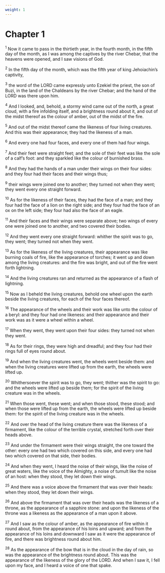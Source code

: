 ```yaml
---
weight: 1
---
```


# Chapter 1

<sup>1</sup> Now it came to pass in the thirtieth year, in the fourth month, in the fifth day of the month, as I was among the captives by the river Chebar, that the heavens were opened, and I saw visions of God. 

<sup>2</sup> In the fifth day of the month, which was the fifth year of king Jehoiachin’s captivity, 

<sup>3</sup> the word of the LORD came expressly unto Ezekiel the priest, the son of Buzi, in the land of the Chaldeans by the river Chebar; and the hand of the LORD was there upon him. 

<sup>4</sup> And I looked, and, behold, a stormy wind came out of the north, a great cloud, with a fire infolding itself, and a brightness round about it, and out of the midst thereof as the colour of amber, out of the midst of the fire. 

<sup>5</sup> And out of the midst thereof came the likeness of four living creatures. And this was their appearance; they had the likeness of a man. 

<sup>6</sup> And every one had four faces, and every one of them had four wings. 

<sup>7</sup> And their feet were straight feet; and the sole of their feet was like the sole of a calf’s foot: and they sparkled like the colour of burnished brass. 

<sup>8</sup> And they had the hands of a man under their wings on their four sides: and they four had their faces and their wings thus; 

<sup>9</sup> their wings were joined one to another; they turned not when they went; they went every one straight forward. 

<sup>10</sup> As for the likeness of their faces, they had the face of a man; and they four had the face of a lion on the right side; and they four had the face of an ox on the left side; they four had also the face of an eagle. 

<sup>11</sup> And their faces and their wings were separate above; two wings of every one were joined one to another, and two covered their bodies. 

<sup>12</sup> And they went every one straight forward: whither the spirit was to go, they went; they turned not when they went. 

<sup>13</sup> As for the likeness of the living creatures, their appearance was like burning coals of fire, like the appearance of torches; it went up and down among the living creatures: and the fire was bright, and out of the fire went forth lightning. 

<sup>14</sup> And the living creatures ran and returned as the appearance of a flash of lightning. 

<sup>15</sup> Now as I beheld the living creatures, behold one wheel upon the earth beside the living creatures, for each of the four faces thereof. 

<sup>16</sup> The appearance of the wheels and their work was like unto the colour of a beryl: and they four had one likeness: and their appearance and their work was as it were a wheel within a wheel. 

<sup>17</sup> When they went, they went upon their four sides: they turned not when they went. 

<sup>18</sup> As for their rings, they were high and dreadful; and they four had their rings full of eyes round about. 

<sup>19</sup> And when the living creatures went, the wheels went beside them: and when the living creatures were lifted up from the earth, the wheels were lifted up. 

<sup>20</sup> Whithersoever the spirit was to go, they went; thither was the spirit to go: and the wheels were lifted up beside them; for the spirit of the living creature was in the wheels. 

<sup>21</sup> When those went, these went; and when those stood, these stood; and when those were lifted up from the earth, the wheels were lifted up beside them: for the spirit of the living creature was in the wheels. 

<sup>22</sup> And over the head of the living creature there was the likeness of a firmament, like the colour of the terrible crystal, stretched forth over their heads above. 

<sup>23</sup> And under the firmament were their wings straight, the one toward the other: every one had two which covered on this side, and every one had two which covered on that side, their bodies. 

<sup>24</sup> And when they went, I heard the noise of their wings, like the noise of great waters, like the voice of the Almighty, a noise of tumult like the noise of an host: when they stood, they let down their wings. 

<sup>25</sup> And there was a voice above the firmament that was over their heads: when they stood, they let down their wings. 

<sup>26</sup> And above the firmament that was over their heads was the likeness of a throne, as the appearance of a sapphire stone: and upon the likeness of the throne was a likeness as the appearance of a man upon it above. 

<sup>27</sup> And I saw as the colour of amber, as the appearance of fire within it round about, from the appearance of his loins and upward; and from the appearance of his loins and downward I saw as it were the appearance of fire, and there was brightness round about him. 

<sup>28</sup> As the appearance of the bow that is in the cloud in the day of rain, so was the appearance of the brightness round about. This was the appearance of the likeness of the glory of the LORD. And when I saw it, I fell upon my face, and I heard a voice of one that spake. 


